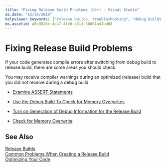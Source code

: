 ```yaml
---
title: "Fixing Release Build Problems (C++) - Visual Studio"
ms.date: "12/14/2018"
helpviewer_keywords: ["release builds, troubleshooting", "debug builds, memory overwrites", "memory, overwrites", "troubleshooting Visual C++, release builds", "troubleshooting release builds"]
ms.assetid: a0c0818e-4c47-4fe0-a611-50d61a41bd88
---
```

# Fixing Release Build Problems

If your code generates compile errors after switching from debug build to release build, there are some areas you should check.

You may receive compiler warnings during an optimized (release) build that you did not receive during a debug build.

- [Examine ASSERT Statements](using-verify-instead-of-assert.md)

- [Use the Debug Build To Check for Memory Overwrites](using-the-debug-build-to-check-for-memory-overwrite.md)

- [Turn on Generation of Debug Information for the Release Build](how-to-debug-a-release-build.md)

- [Check for Memory Overwrite](checking-for-memory-overwrites.md)

## See Also

[Release Builds](release-builds.md)<br/>
[Common Problems When Creating a Release Build](common-problems-when-creating-a-release-build.md)<br/>
[Optimizing Your Code](optimizing-your-code.md)